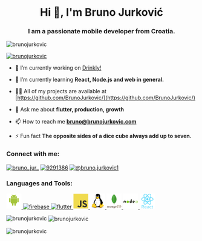 <h1 align="center">Hi 👋, I'm Bruno Jurković</h1>
<h3 align="center">I am a passionate mobile developer from Croatia.</h3>

<p align="left"> <img src="https://komarev.com/ghpvc/?username=brunojurkovic&label=Profile%20views&color=0e75b6&style=flat" alt="brunojurkovic" /> </p>

<p align="left"> <a href="https://github.com/ryo-ma/github-profile-trophy"><img src="https://github-profile-trophy.vercel.app/?username=brunojurkovic" alt="brunojurkovic" /></a> </p>

- 🔭 I’m currently working on [Drinkly!](https://play.google.com/store/apps/details?id=com.remade.drinkly)

- 🌱 I’m currently learning **React, Node.js and web in general.**

- 👨‍💻 All of my projects are available at [https://github.com/BrunoJurkovic/](https://github.com/BrunoJurkovic/)

- 💬 Ask me about **flutter, production, growth**

- 📫 How to reach me **bruno@brunojurkovic.com**

- ⚡ Fun fact **The opposite sides of a dice cube always add up to seven.**


<h3 align="left">Connect with me:</h3>
<p align="left">
<a href="https://twitter.com/bruno_jur_" target="blank"><img align="center" src="https://cdn.jsdelivr.net/npm/simple-icons@3.0.1/icons/twitter.svg" alt="bruno_jur_" height="30" width="40" /></a>
<a href="https://stackoverflow.com/users/9291386" target="blank"><img align="center" src="https://cdn.jsdelivr.net/npm/simple-icons@3.0.1/icons/stackoverflow.svg" alt="9291386" height="30" width="40" /></a>
<a href="https://medium.com/@bruno.jurkovic1" target="blank"><img align="center" src="https://cdn.jsdelivr.net/npm/simple-icons@3.0.1/icons/medium.svg" alt="@bruno.jurkovic1" height="30" width="40" /></a>
</p>

<h3 align="left">Languages and Tools:</h3>
<p align="left"> <a href="https://developer.android.com" target="_blank"> <img src="https://raw.githubusercontent.com/devicons/devicon/master/icons/android/android-original-wordmark.svg" alt="android" width="40" height="40"/> </a> <a href="https://firebase.google.com/" target="_blank"> <img src="https://www.vectorlogo.zone/logos/firebase/firebase-icon.svg" alt="firebase" width="40" height="40"/> </a> <a href="https://flutter.dev" target="_blank"> <img src="https://www.vectorlogo.zone/logos/flutterio/flutterio-icon.svg" alt="flutter" width="40" height="40"/> </a> <a href="https://developer.mozilla.org/en-US/docs/Web/JavaScript" target="_blank"> <img src="https://raw.githubusercontent.com/devicons/devicon/master/icons/javascript/javascript-original.svg" alt="javascript" width="40" height="40"/> </a> <a href="https://www.linux.org/" target="_blank"> <img src="https://raw.githubusercontent.com/devicons/devicon/master/icons/linux/linux-original.svg" alt="linux" width="40" height="40"/> </a> <a href="https://www.mongodb.com/" target="_blank"> <img src="https://raw.githubusercontent.com/devicons/devicon/master/icons/mongodb/mongodb-original-wordmark.svg" alt="mongodb" width="40" height="40"/> </a> <a href="https://nodejs.org" target="_blank"> <img src="https://raw.githubusercontent.com/devicons/devicon/master/icons/nodejs/nodejs-original-wordmark.svg" alt="nodejs" width="40" height="40"/> </a> <a href="https://reactjs.org/" target="_blank"> <img src="https://raw.githubusercontent.com/devicons/devicon/master/icons/react/react-original-wordmark.svg" alt="react" width="40" height="40"/> </a> </p>

<p><img align="left" src="https://github-readme-stats.vercel.app/api/top-langs?username=brunojurkovic&show_icons=true&locale=en&layout=compact" alt="brunojurkovic" /></p>

<p>&nbsp;<img align="center" src="https://github-readme-stats.vercel.app/api?username=brunojurkovic&show_icons=true&locale=en" alt="brunojurkovic" /></p>

<p><img align="center" src="https://github-readme-streak-stats.herokuapp.com/?user=brunojurkovic&" alt="brunojurkovic" /></p>
